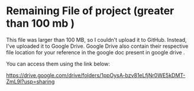 # Remaining File of project (greater than 100 mb )

This  file was larger than 100 MB, so I couldn't upload it to GitHub. Instead, I've uploaded it to Google Drive. Google Drive also contain their respective file location for your reference in the google doc present in google drive .

You can access them using the link below:

https://drive.google.com/drive/folders/1ppOysA-bzv81eLfjNr0WE5kDMT-ZmL9l?usp=sharing
